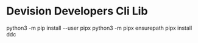 # Devision Developers Cli Lib


python3 -m pip install --user pipx
python3 -m pipx ensurepath
pipx install ddc